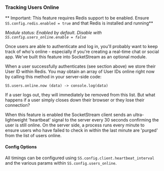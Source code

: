 ### Tracking Users Online

** Important: This feature requires Redis support to be enabled. Ensure `SS.config.redis.enabled = true` and that Redis is installed and running**

_Module status: Enabled by default. Disable with `SS.config.users_online.enable = false`_

Once users are able to authenticate and log in, you'll probably want to keep track of who's online - especially if you're creating a real-time chat or social app. We've built this feature into SocketStream as an optional module.

When a user successfully authenticates (see section above) we store their User ID within Redis. You may obtain an array of User IDs online right now by calling this method in your server-side code:

``` coffee-script
SS.users.online.now (data) -> console.log(data)
```

If a user logs out, they will immediately be removed from this list. But what happens if a user simply closes down their browser or they lose their connection?

When this feature is enabled the SocketStream client sends an ultra-lightweight 'heartbeat' signal to the server every 30 seconds confirming the user is still online. On the server side, a process runs every minute to ensure users who have failed to check in within the last minute are 'purged' from the list of users online.

#### Config Options

All timings can be configured using `SS.config.client.heartbeat_interval` and the various params within `SS.config.users_online`.
